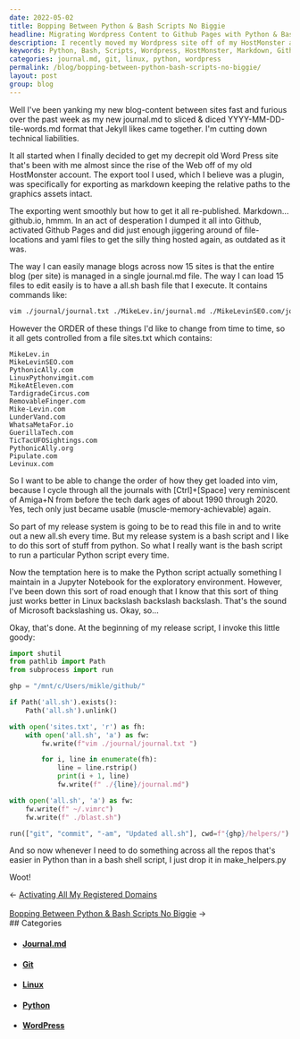 ```yaml
---
date: 2022-05-02
title: Bopping Between Python & Bash Scripts No Biggie
headline: Migrating Wordpress Content to Github Pages with Python & Bash Scripts
description: I recently moved my Wordpress site off of my HostMonster account and exported the content as markdown. To re-publish the content, I used Github Pages and managed the blog content across 15 sites with a single journal.md file and a bash file. To make the process easier, I wrote a Python script, make_helpers, to manage the sites.txt file and change the order of the file locations. Read my blog post to find out how I did it.
keywords: Python, Bash, Scripts, Wordpress, HostMonster, Markdown, Github, Pages, Journal.md, Sites.txt, File Locations, Make_Helpers
categories: journal.md, git, linux, python, wordpress
permalink: /blog/bopping-between-python-bash-scripts-no-biggie/
layout: post
group: blog
---
```



Well I've been yanking my new blog-content between sites fast and furious over
the past week as my new journal.md to sliced & diced YYYY-MM-DD-tile-words.md
format that Jekyll likes came together. I'm cutting down technical liabilities.

It all started when I finally decided to get my decrepit old Word Press site
that's been with me almost since the rise of the Web off of my old HostMonster
account. The export tool I used, which I believe was a plugin, was specifically
for exporting as markdown keeping the relative paths to the graphics assets
intact.

The exporting went smoothly but how to get it all re-published. Markdown...
github.io, hmmm. In an act of desperation I dumped it all into Github,
activated Github Pages and did just enough jiggering around of file-locations
and yaml files to get the silly thing hosted again, as outdated as it was.

The way I can easily manage blogs across now 15 sites is that the entire blog
(per site) is managed in a single journal.md file. The way I can load 15 files
to edit easily is to have a all.sh bash file that I execute. It contains
commands like:

```bash
vim ./journal/journal.txt ./MikeLev.in/journal.md ./MikeLevinSEO.com/journal.md ./PythonicAlly.com/journal.md ./LinuxPythonvimgit.com/journal.md ./MikeAtEleven.com/journal.md ./TardigradeCircus.com/journal.md ./RemovableFinger.com/journal.md ./Mike-Levin.com/journal.md ./LunderVand.com/journal.md ./WhatsaMetaFor.io/journal.md ./GuerillaTech.com/journal.md ./TicTacUFOSightings.com/journal.md ./PythonicAlly.org/journal.md ./Pipulate.com/journal.md ./Levinux.com/journal.md ~/.vimrc ./blast.sh
```

However the ORDER of these things I'd like to change from time to time, so it
all gets controlled from a file sites.txt which contains:

    MikeLev.in
    MikeLevinSEO.com
    PythonicAlly.com
    LinuxPythonvimgit.com
    MikeAtEleven.com
    TardigradeCircus.com
    RemovableFinger.com
    Mike-Levin.com
    LunderVand.com
    WhatsaMetaFor.io
    GuerillaTech.com
    TicTacUFOSightings.com
    PythonicAlly.org
    Pipulate.com
    Levinux.com

So I want to be able to change the order of how they get loaded into vim,
because I cycle through all the journals with [Ctrl]+[Space] very reminiscent
of Amiga+N from before the tech dark ages of about 1990 through 2020. Yes, tech
only just became usable (muscle-memory-achievable) again.

So part of my release system is going to be to read this file in and to write
out a new all.sh every time. But my release system is a bash script and I like
to do this sort of stuff from python. So what I really want is the bash script
to run a particular Python script every time.

Now the temptation here is to make the Python script actually something I
maintain in a Jupyter Notebook for the exploratory environment. However, I've
been down this sort of road enough that I know that this sort of thing just
works better in Linux backslash backslash backslash. That's the sound of
Microsoft backslashing us. Okay, so...

Okay, that's done. At the beginning of my release script, I invoke this little
goody:

```python
import shutil
from pathlib import Path
from subprocess import run

ghp = "/mnt/c/Users/mikle/github/"

if Path('all.sh').exists():
    Path('all.sh').unlink()

with open('sites.txt', 'r') as fh:
    with open('all.sh', 'a') as fw:
        fw.write(f"vim ./journal/journal.txt ")

        for i, line in enumerate(fh):
            line = line.rstrip()
            print(i + 1, line)
            fw.write(f" ./{line}/journal.md")

with open('all.sh', 'a') as fw:
    fw.write(f" ~/.vimrc")
    fw.write(f" ./blast.sh")

run(["git", "commit", "-am", "Updated all.sh"], cwd=f"{ghp}/helpers/")
```

And so now whenever I need to do something across all the repos that's easier
in Python than in a bash shell script, I just drop it in make_helpers.py

Woot!


<div class="arrow-links"><div class="post-nav-prev"><span class="arrow">&larr;&nbsp;</span><a href="/blog/activating-all-my-registered-domains/">Activating All My Registered Domains</a></div> &nbsp; <div class="post-nav-next"><a href="/blog/bopping-between-python-bash-scripts-no-biggie/">Bopping Between Python & Bash Scripts No Biggie</a><span class="arrow">&nbsp;&rarr;</span></div></div>
## Categories

<ul>
<li><h4><a href='/journal-md/'>Journal.md</a></h4></li>
<li><h4><a href='/git/'>Git</a></h4></li>
<li><h4><a href='/linux/'>Linux</a></h4></li>
<li><h4><a href='/python/'>Python</a></h4></li>
<li><h4><a href='/wordpress/'>WordPress</a></h4></li></ul>